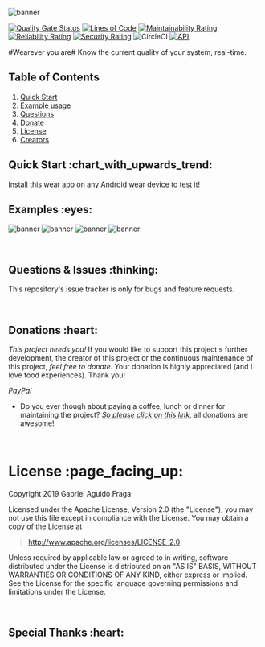 ![banner](https://raw.github.com/kaapiel/Raw-content/master/Automation-Python/app.png)

[![Quality Gate Status](https://sonarcloud.io/api/project_badges/measure?project=kaapiel_Wearever-you-are&metric=alert_status)](https://sonarcloud.io/dashboard?id=kaapiel_Wearever-you-are)
[![Lines of Code](https://sonarcloud.io/api/project_badges/measure?project=kaapiel_Wearever-you-are&metric=ncloc)](https://sonarcloud.io/dashboard?id=kaapiel_Wearever-you-are)
[![Maintainability Rating](https://sonarcloud.io/api/project_badges/measure?project=kaapiel_Wearever-you-are&metric=sqale_rating)](https://sonarcloud.io/dashboard?id=kaapiel_Wearever-you-are)
[![Reliability Rating](https://sonarcloud.io/api/project_badges/measure?project=kaapiel_Wearever-you-are&metric=reliability_rating)](https://sonarcloud.io/dashboard?id=kaapiel_Wearever-you-are)
[![Security Rating](https://sonarcloud.io/api/project_badges/measure?project=kaapiel_Wearever-you-are&metric=security_rating)](https://sonarcloud.io/dashboard?id=kaapiel_Wearever-you-are)
![CircleCI](https://img.shields.io/circleci/build/github/kaapiel/Wearever-you-are-Android/master)
[![API](https://img.shields.io/badge/API-26%2B-green.svg?style=flat)](https://android-arsenal.com/api?level=26)

#Wearever you are#
Know the current quality of your system, real-time.

## Table of Contents
1. [Quick Start](#quick-start)
1. [Example usage](#examples)
1. [Questions](#report)
1. [Donate](#donate)
1. [License](#licence)
1. [Creators](#creators)

<h2 id="quick-start">Quick Start :chart_with_upwards_trend:</h2>
Install this wear app on any Android wear device to test it!

<br/>

<h2 id="examples">Examples :eyes:</h2>

![banner](https://raw.github.com/kaapiel/Raw-content/master/Automation-Python/app.png)
![banner](https://raw.github.com/kaapiel/Raw-content/master/Automation-Python/app.png)
![banner](https://raw.github.com/kaapiel/Raw-content/master/Automation-Python/app.png)
![banner](https://raw.github.com/kaapiel/Raw-content/master/Automation-Python/app.png)

<br/>

<h2 id="report">Questions & Issues :thinking:</h2>

This repository's issue tracker is only for bugs and feature requests.  

<br/>

<h2 id="donate">Donations :heart:</h2>

*This project needs you!* If you would like to support this project's further development, the creator of this project or the continuous maintenance of this project, *feel free to donate*. Your donation is highly appreciated (and I love food experiences). Thank you!

*PayPal*

- Do you ever though about paying a coffee, lunch or dinner for maintaining the project? [*So please click on this link*](https://www.paypal.com/cgi-bin/webscr?cmd=_donations&business=gabriel_aguido@hotmail.com&lc=US&item_name=Donation+to+Wearever+You+Are+Android+Maintenance&no_note=0&cn=&currency_code=USD&bn=PP-DonationsBF:btn_donateCC_LG.gif:NonHosted), all donations are awesome!

<br/>

<h1 id="license">License :page_facing_up:</h1>

Copyright 2019 Gabriel Aguido Fraga

Licensed under the Apache License, Version 2.0 (the "License");
you may not use this file except in compliance with the License.
You may obtain a copy of the License at

> http://www.apache.org/licenses/LICENSE-2.0

Unless required by applicable law or agreed to in writing, software
distributed under the License is distributed on an "AS IS" BASIS,
WITHOUT WARRANTIES OR CONDITIONS OF ANY KIND, either express or implied.
See the License for the specific language governing permissions and
limitations under the License.

<br/>

<h2 id="creators">Special Thanks :heart:</h2>
